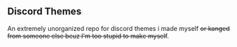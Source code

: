 ## Discord Themes
An extremely unorganized repo for discord themes i made myself ~~or kanged from someone else bcuz I'm too stupid to make myself~~.
